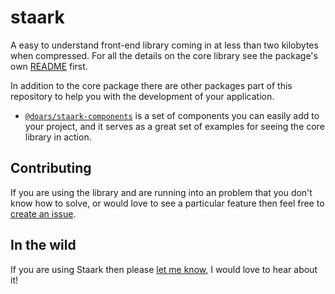 # staark

A easy to understand front-end library coming in at less than two kilobytes when compressed. For all the details on the core library see the package's own [README](https://github.com/doars/staark/tree/main/packages/staark#readme) first.

In addition to the core package there are other packages part of this repository to help you with the development of your application.

- [`@doars/staark-components`](https://github.com/doars/staark/tree/main/packages/staark-components#readme) is a set of components you can easily add to your project, and it serves as a great set of examples for seeing the core library in action.

## Contributing

If you are using the library and are running into an problem that you don't know how to solve, or would love to see a particular feature then feel free to [create an issue](https://github.com/doars/staark/issues/new/choose).

## In the wild

If you are using Staark then please [let me know](https://rondekker.com#contact), I would love to hear about it!

